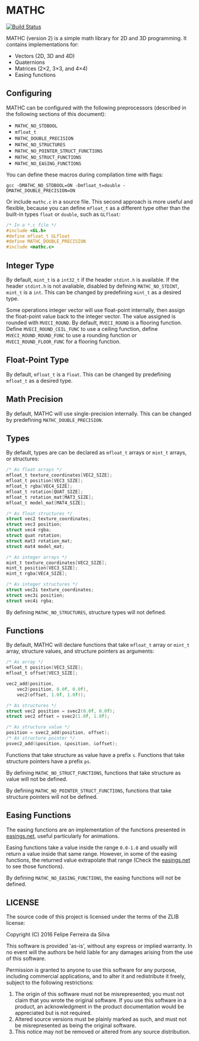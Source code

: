 # MATHC

[![Build Status](https://travis-ci.org/ferreiradaselva/mathc.svg?branch=master)](https://travis-ci.org/ferreiradaselva/mathc)

MATHC (version 2) is a simple math library for 2D and 3D programming. It contains implementations for:

- Vectors (2D, 3D and 4D)
- Quaternions
- Matrices (2×2, 3×3, and 4×4)
- Easing functions

## Configuring

MATHC can be configured with the following preprocessors (described in the following sections of this document):

- `MATHC_NO_STDBOOL`
- `mfloat_t`
- `MATHC_DOUBLE_PRECISION`
- `MATHC_NO_STRUCTURES`
- `MATHC_NO_POINTER_STRUCT_FUNCTIONS`
- `MATHC_NO_STRUCT_FUNCTIONS`
- `MATHC_NO_EASING_FUNCTIONS`

You can define these macros during compilation time with flags:

```
gcc -DMATHC_NO_STDBOOL=ON -Dmfloat_t=double -DMATHC_DOUBLE_PRECISION=ON
```

Or include `mathc.c` in a source file. This second approach is more useful and flexible, because you can define `mfloat_t` as a different type other than the built-in types `float` or `double`, such as `GLfloat`:

```c
/* In a *.c file */
#include <GL.h>
#define mfloat_t GLfloat
#define MATHC_DOUBLE_PRECISION
#include <mathc.c>
```

## Integer Type

By default, `mint_t` is a `int32_t` if the header `stdint.h` is available. If the header `stdint.h` is not avaliable, disabled by defining `MATHC_NO_STDINT`, `mint_t` is a `int`. This can be changed by predefining `mint_t` as a desired type.

Some operations integer vector will use float-point internally, then assign the float-point value back to the integer vector. The value assigned is rounded with `MVECI_ROUND`. By default, `MVECI_ROUND` is a flooring function. Define `MVECI_ROUND_CEIL_FUNC` to use a ceiling function, define `MVECI_ROUND_ROUND_FUNC` to use a rounding function or `MVECI_ROUND_FLOOR_FUNC` for a flooring function.

## Float-Point Type

By default, `mfloat_t` is a `float`. This can be changed by predefining `mfloat_t` as a desired type.

## Math Precision

By default, MATHC will use single-precision internally. This can be changed by predefining `MATHC_DOUBLE_PRECISION`.

## Types

By default, types are can be declared as `mfloat_t` arrays or `mint_t` arrays, or structures:

```c
/* As float arrays */
mfloat_t texture_coordinates[VEC2_SIZE];
mfloat_t position[VEC3_SIZE];
mfloat_t rgba[VEC4_SIZE];
mfloat_t rotation[QUAT_SIZE];
mfloat_t rotation_mat[MAT3_SIZE];
mfloat_t model_mat[MAT4_SIZE];

/* As float structures */
struct vec2 texture_coordinates;
struct vec3 position;
struct vec4 rgba;
struct quat rotation;
struct mat3 rotation_mat;
struct mat4 model_mat;

/* As integer arrays */
mint_t texture_coordinates[VEC2_SIZE];
mint_t position[VEC3_SIZE];
mint_t rgba[VEC4_SIZE];

/* As integer structures */
struct vec2i texture_coordinates;
struct vec3i position;
struct vec4i rgba;
```

By defining `MATHC_NO_STRUCTURES`, structure types will not defined.

## Functions

By default, MATHC will declare functions that take `mfloat_t` array or `mint_t` array, structure values, and structure pointers as arguments:

```c
/* As array */
mfloat_t position[VEC3_SIZE];
mfloat_t offset[VEC3_SIZE];

vec2_add(position,
	vec2(position, 0.0f, 0.0f),
	vec2(offset, 1.0f, 1.0f));

/* As structures */
struct vec2 position = svec2(0.0f, 0.0f);
struct vec2 offset = svec2(1.0f, 1.0f);

/* As structure value */
position = svec2_add(position, offset);
/* As structure pointer */
psvec2_add(&position, &position, &offset);
```

Functions that take structure as value have a prefix `s`. Functions that take structure pointers have a prefix `ps`.

By defining `MATHC_NO_STRUCT_FUNCTIONS`, functions that take structure as value will not be defined.

By defining `MATHC_NO_POINTER_STRUCT_FUNCTIONS`, functions that take structure pointers will not be defined.

## Easing Functions

The easing functions are an implementation of the functions presented in [easings.net](http://easings.net/), useful particularly for animations.

Easing functions take a value inside the range `0.0-1.0` and usually will return a value inside that same range. However, in some of the easing functions, the returned value extrapolate that range (Check the [easings.net](http://easings.net/) to see those functions).

By defining `MATHC_NO_EASING_FUNCTIONS`, the easing functions will not be defined.

## LICENSE

The source code of this project is licensed under the terms of the ZLIB license:

Copyright (C) 2016 Felipe Ferreira da Silva

This software is provided 'as-is', without any express or implied warranty. In no event will the authors be held liable for any damages arising from the use of this software.

Permission is granted to anyone to use this software for any purpose, including commercial applications, and to alter it and redistribute it freely, subject to the following restrictions:

1. The origin of this software must not be misrepresented; you must not claim that you wrote the original software. If you use this software in a product, an acknowledgment in the product documentation would be appreciated but is not required.
2. Altered source versions must be plainly marked as such, and must not be misrepresented as being the original software.
3. This notice may not be removed or altered from any source distribution.
